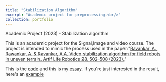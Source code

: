 ```yaml
---
title: "Stabilization Algorithm"
excerpt: "Academic project for preprocessing.<br/>"
collection: portfolio
---
```


Academic Project (2023) - Stabilization algorithm

This is an academic project for the Signal,Image and video course. The project is intended to mimic the process used in the paper:"[Ravankar, A., Rawankar, A. & Ravankar, A.A. Video stabilization algorithm for field robots in uneven terrain. Artif Life Robotics 28, 502–508 (2023).](https://doi.org/10.1007/s10015-023-00883-x)"

This is the [code](https://dariotortorici.github.io/files/Video_stabilization_project.ipynb) and this is my [essay](https://dariotortorici.github.io/files/stabilization-essay.pdf). If you're just interested in the result, here's an [example](https://dariotortorici.github.io/files/stabilization.avi)

